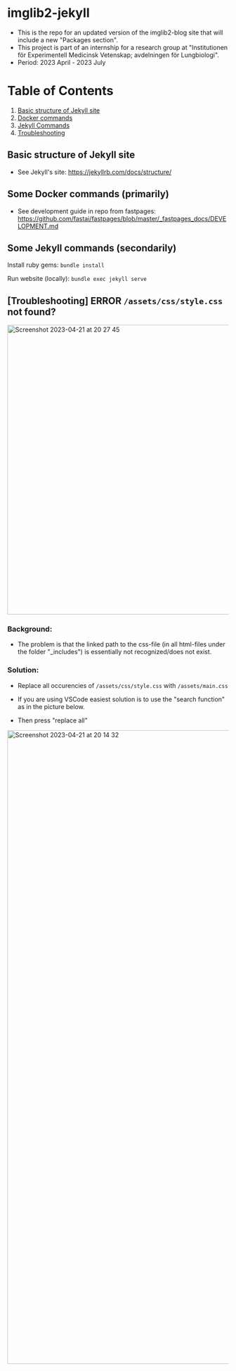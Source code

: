 # imglib2-jekyll

* This is the repo for an updated version of the imglib2-blog site that will include a new "Packages section".
* This project is part of an internship for a research group at "Institutionen för Experimentell Medicinsk Vetenskap; avdelningen för Lungbiologi".
* Period: 2023 April - 2023 July

# Table of Contents
1. [Basic structure of Jekyll site](#basic-structure-of-jekyll-site)
2. [Docker commands](#some-docker-commands-primarily)
3. [Jekyll Commands](#some-jekyll-commands-secondarily)
4. [Troubleshooting](#troubleshooting-error-assetscssstylecss-not-found)

## Basic structure of Jekyll site

* See Jekyll's site: https://jekyllrb.com/docs/structure/



## Some Docker commands (primarily)
* See development guide in repo from fastpages: https://github.com/fastai/fastpages/blob/master/_fastpages_docs/DEVELOPMENT.md

## Some Jekyll commands (secondarily)

Install ruby gems: `bundle install`

Run website (locally): `bundle exec jekyll serve`



## [Troubleshooting] ERROR `/assets/css/style.css` not found?

<img width="658" alt="Screenshot 2023-04-21 at 20 27 45" src="https://user-images.githubusercontent.com/58792679/233709542-d915090a-a593-4968-8ff5-cd7ef15aea4f.png">

### Background: 

* The problem is that the linked path to the css-file (in all html-files under the folder "_includes") is essentially not recognized/does not exist.



### Solution: 

* Replace all occurencies of `/assets/css/style.css` with `/assets/main.css`

* If you are using VSCode easiest solution is to use the "search function" as in the picture below.

* Then press "replace all"

<img width="1440" alt="Screenshot 2023-04-21 at 20 14 32" src="https://user-images.githubusercontent.com/58792679/233706995-73dca615-417d-4b3d-bdcf-d8b9365f547a.png">
